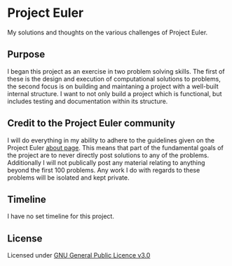 # Project Euler
My solutions and thoughts on the various challenges of Project Euler.

## Purpose
I began this project as an exercise in two problem solving skills. The first of these is the design and execution of computational solutions to problems, the second focus is on building and maintaning a project with a well-built internal structure. I want to not only build a project which is functional, but includes testing and documentation within its structure.

## Credit to the Project Euler community
I will do everything in my ability to adhere to the guidelines given on the Project Euler [about page](https://projecteuler.net/about). This means that part of the fundamental goals of the project are to never directly post solutions to any of the problems. Additionally I will not publically post any material relating to anything beyond the first 100 problems. Any work I do with regards to these problems will be isolated and kept private.

## Timeline
I have no set timeline for this project.

## License
Licensed under [GNU General Public Licence v3.0](LICENSE)
